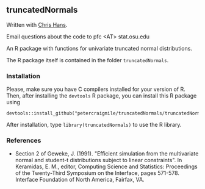 ## truncatedNormals

Written with <a href="http://www.stat.osu.edu/~hans/">Chris Hans</a>.

Email questions about the code to pfc &lt;AT&gt; stat.osu.edu

An R package with functions for univariate truncated normal distributions.

The R package itself is contained in the folder `truncatedNormals`.


### Installation

Please, make sure you have C compilers installed for your version of
R.  Then, after installing the `devtools` R package, you can install
this R package using

```
devtools::install_github("petercraigmile/truncatedNormals/truncatedNormals") 
```

After installation, type `library(truncatedNormals)` to use the R library.


### References

- Section 2 of Geweke, J. (1991). "Efficient simulation from the
multivariate normal and student-t distributions subject to linear
constraints". In Keramidas, E. M., editor, Computing Science and
Statistics: Proceedings of the Twenty-Third Symposium on the
Interface, pages 571-578. Interface Foundation of North America,
Fairfax, VA.
